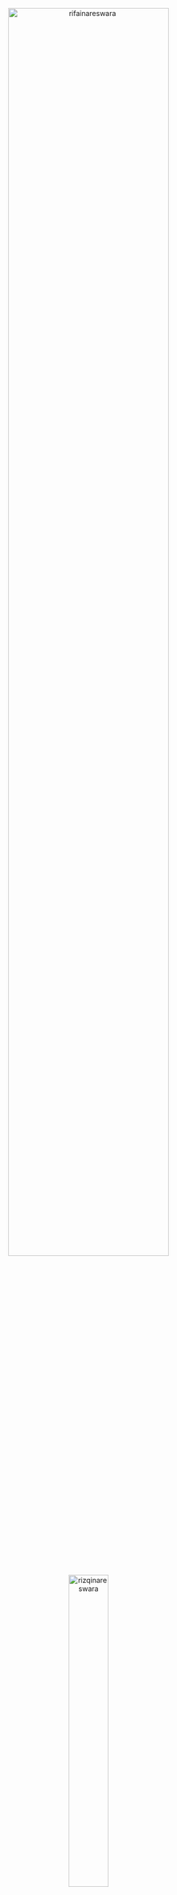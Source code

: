 <p align="center">
  <img width="80%" src="https://github-profile-summary-cards.vercel.app/api/cards/profile-details?username=rifainareswara&theme=dark" alt="rifainareswara" />
</p>

<p align="center">
  <img width="40%" src="https://github-readme-stats.vercel.app/api/top-langs?username=rifainareswara&show_icons=true&locale=en&layout=compact&theme=dark" alt="rizqinareswara" />
</p>

---
### The technology I usually use.

![My Skills](https://skillicons.dev/icons?i=rust,actix,python,fastapi,go,docker,kubernetes,aws,gcp,jenkins,grafana,ansible,terraform&theme=dark)


---
### Connect with me:

[<img align="left" alt="rizqinrifai | Twitter"  src="https://skillicons.dev/icons?i=twitter" />][twitter]
[<img align="left" alt="rizqinrifai | LinkedIn"  src="https://skillicons.dev/icons?i=linkedin" />][linkedin]

<br/>
<br/>

[website]: https://www.nareswara.com/
[twitter]: https://twitter.com/rizqinrifai
[youtube]: https://youtube.com/rizqinrifai
[instagram]: https://instagram.com/rizqinrifai 
[linkedin]: https://linkedin.com/in/rnrifai





